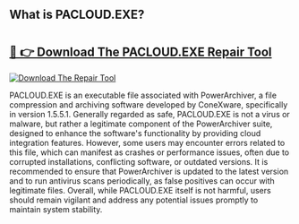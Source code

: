 ## What is PACLOUD.EXE? 

# <h2><a href="https://exedetect.com/download.php?PACLOUD.EXE">🔗 👉 Download The PACLOUD.EXE Repair Tool</a></h2>

[![Download The Repair Tool](https://exedetect.com/download-button.jpg)](https://exedetect.com/download.php?PACLOUD.EXE)

PACLOUD.EXE is an executable file associated with PowerArchiver, a file compression and archiving software developed by ConeXware, specifically in version 1.5.5.1. Generally regarded as safe, PACLOUD.EXE is not a virus or malware, but rather a legitimate component of the PowerArchiver suite, designed to enhance the software's functionality by providing cloud integration features. However, some users may encounter errors related to this file, which can manifest as crashes or performance issues, often due to corrupted installations, conflicting software, or outdated versions. It is recommended to ensure that PowerArchiver is updated to the latest version and to run antivirus scans periodically, as false positives can occur with legitimate files. Overall, while PACLOUD.EXE itself is not harmful, users should remain vigilant and address any potential issues promptly to maintain system stability.